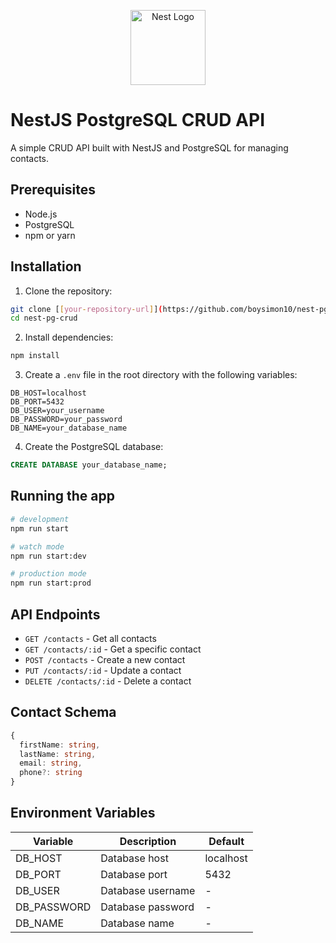 <p align="center">
  <a href="http://nestjs.com/" target="blank"><img src="https://nestjs.com/img/logo-small.svg" width="120" alt="Nest Logo" /></a>
</p>

[circleci-image]: https://img.shields.io/circleci/build/github/nestjs/nest/master?token=abc123def456
[circleci-url]: https://circleci.com/gh/nestjs/nest

# NestJS PostgreSQL CRUD API

A simple CRUD API built with NestJS and PostgreSQL for managing contacts.

## Prerequisites

- Node.js
- PostgreSQL
- npm or yarn

## Installation

1. Clone the repository:
```bash
git clone [[your-repository-url]](https://github.com/boysimon10/nest-pg-crud)
cd nest-pg-crud
```

2. Install dependencies:
```bash
npm install
```

3. Create a `.env` file in the root directory with the following variables:
```plaintext
DB_HOST=localhost
DB_PORT=5432
DB_USER=your_username
DB_PASSWORD=your_password
DB_NAME=your_database_name
```

4. Create the PostgreSQL database:
```sql
CREATE DATABASE your_database_name;
```

## Running the app

```bash
# development
npm run start

# watch mode
npm run start:dev

# production mode
npm run start:prod
```

## API Endpoints

- `GET /contacts` - Get all contacts
- `GET /contacts/:id` - Get a specific contact
- `POST /contacts` - Create a new contact
- `PUT /contacts/:id` - Update a contact
- `DELETE /contacts/:id` - Delete a contact

## Contact Schema

```typescript
{
  firstName: string,
  lastName: string,
  email: string,
  phone?: string
}
```

## Environment Variables

| Variable    | Description              | Default     |
|------------|-------------------------|-------------|
| DB_HOST    | Database host           | localhost   |
| DB_PORT    | Database port           | 5432        |
| DB_USER    | Database username       | -           |
| DB_PASSWORD| Database password       | -           |
| DB_NAME    | Database name           | -           |
